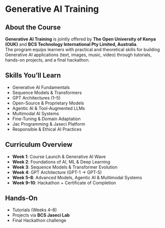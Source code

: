 # Generative AI Training

## About the Course
**Generative AI Training** is jointly offered by **The Open University of Kenya (OUK)** and **BCS Technology International Pty Limited, Australia**.  
The program equips learners with practical and theoretical skills for building Generative AI applications (text, images, music, video) through tutorials, hands-on projects, and a final hackathon.

## Skills You’ll Learn
- Generative AI Fundamentals
- Sequence Models & Transformers
- GPT Architectures (1–5)
- Open-Source & Proprietary Models
- Agentic AI & Tool-Augmented LLMs
- Multimodal AI Systems
- Fine-Tuning & Domain Adaptation
- Jac Programming & Jaseci Platform
- Responsible & Ethical AI Practices

## Curriculum Overview
- **Week 1**: Course Launch & Generative AI Wave
- **Week 2**: Foundations of AI, ML & Deep Learning
- **Week 3**: Sequence Models & Transformer Evolution
- **Week 4**: GPT Architecture (GPT-1 → GPT-5)
- **Week 5–8**: Advanced Models, Agentic AI & Multimodal Systems
- **Week 9–10**: Hackathon + Certificate of Completion

## Hands-On
- Tutorials (Weeks 4–8)
- Projects via **BCS Jaseci Lab**
- Final Hackathon challenge
